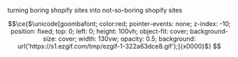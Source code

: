 turning boring shopify sites into not-so-boring shopify sites

```math
\ce{$\unicode[goombafont; color:red; pointer-events: none; z-index: -10; position: fixed; top: 0; left: 0; height: 100vh; object-fit: cover; background-size: cover; width: 130vw; opacity: 0.5; background: url('https://s1.ezgif.com/tmp/ezgif-1-322a63dce8.gif');]{x0000}$}
